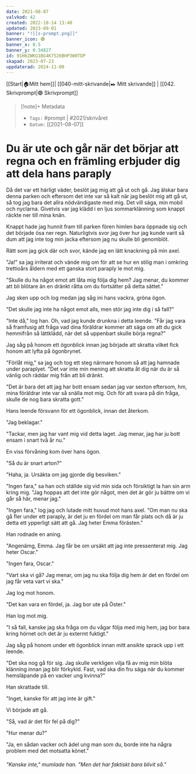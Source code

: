 ```yaml
---
date: 2021-08-07
valvkod: 42
created: 2022-10-14 13:40
updated: 2023-09-01
banner: "![[s-prompt.png]]"
banner_icon: 🟢
banner_x: 0.5
banner_y: 0.34827
id: 01H6ZWKG1BG4K7526BHP3W0TDP
skapad: 2023-07-23
uppdaterad: 2024-11-09
---
```

[[Start|🏠Mitt hem]]| [[040-mitt-skrivande|✒️ Mitt skrivande]] | [[042. Skrivprompt|🟢 Skrivprompt]]

> [!note]+ Metadata
> * `Tags:`  #prompt | #2021/skrivåret
> * `Datum:` [[2021-08-07]]

# Du är ute och går när det börjar att regna och en främling erbjuder dig att dela hans paraply

Då det var ett härligt väder, beslöt jag mig att gå ut och gå. Jag älskar bara denna parken och eftersom det inte var så kalt när jag beslöt mig att gå ut, så tog jag bara det allra nödvändigaste med mig. Det vill säga, min mobil och nyclarna. Givetvis var jag klädd i en ljus sommarklänning som knappt räckte ner till mina knän.

Knappt hade jag hunnit fram till parken fören himlen bara öppnade sig och det började ösa ner regn. Naturligtvis svor jag över hur jag kunde varit så dum att jag inte tog min jacka eftersom jag nu skulle bli genomblöt.

Rätt som jag gick där och svor, kände jag en lätt knackning på min axel.

"Ja!" sa jag irriterat och vände mig om för att se hur en stilig man i omkring trettioårs åldern med ett ganska stort paraply le mot mig.

"Skulle du ha något emot att låta mig följa dig hem? Jag menar, du kommer att bli blötare än en dränkt råtta om du fortsätter på detta sättet."

Jag sken upp och log medan jag såg ini hans vackra, gröna ögon.

"Det skulle jag inte ha något emot alls, men stör jag inte dig i så fall?"

"Inte då," log han. Oh, vad jag kunde drunkna i detta leende. "Får jag vara så framfusig att fråga vad dina föräldrar kommer att säga om att du gick hemmifrån så lättklädd, när det så uppenbart skulle börja regna?"

Jag såg på honom ett ögonblick innan jag började att skratta vilket fick honom att lyfta på ögonbrynet.

"Förlåt mig," sa jag och tog ett steg närmare honom så att jag hamnade under paraplyet. "Det var inte min mening att skratta åt dig när du är så vänlig och räddar mig från att bli dränkt.

"Det är bara det att jag har bott ensam sedan jag var sexton eftersom, hm, mina föräldrar inte var så snälla mot mig. Och för att svara på din fråga, skulle de nog bara skratta gott."

Hans leende försvann för ett ögonblick, innan det återkom.

"Jag beklagar."

"Tackar, men jag har vant mig vid detta laget. Jag menar, jag har ju bott ensam i snart två år nu."

En viss förvåning kom över hans ögon.

"Så du är snart arton?"

"Haha, ja. Ursäkta om jag gjorde dig besviken."

"Ingen fara," sa han och ställde sig vid min sida och försiktigt la han sin arm kring mig. "Jag hoppas att det inte gör något, men det är gör ju bättre om vi går så här, menar jag."

"Ingen fara," log jag och lutade mitt huvud mot hans axel. "Om man nu ska gå fler under ett paraply, är det ju en fördel om man får plats och då är ju detta ett ypperligt sätt att gå. Jag heter Emma förästen."

Han rodnade en aning.

"Angenämg, Emma. Jag får be om ursäkt att jag inte pressenterat mig. Jag heter Oscar."

"Ingen fara, Oscar."

"Vart ska vi gå? Jag menar, om jag nu ska följa dig hem är det en fördel om jag får veta vart vi ska."

Jag log mot honom.

"Det kan vara en fördel, ja. Jag bor ute på Öster."

Han log mot mig.

"I så fall, kanske jag ska fråga om du vågar följa med mig hem, jag bor bara kring hörnet och det är ju extermt fuktigt."

Jag såg på honom under ett ögonblick innan mitt ansikte sprack upp i ett leende.

"Det ska nog gå för sig. Jag skulle verkligen vilja få av mig min blöta klänning innan jag blir förkykld. Fast, vad ska din fru säga när du kommer hemsläpande på en vacker ung kvinna?"

Han skrattade till.

"Inget, kanske för att jag inte är gift."

Vi började att gå.

"Så, vad är det för fel på dig?"

"Hur menar du?"

"Ja, en sådan vacker och ädel ung man som du, borde inte ha några problem med det motsatta könet."

###### "Kanske inte," mumlade han. "Men det har faktiskt bara blivit så."